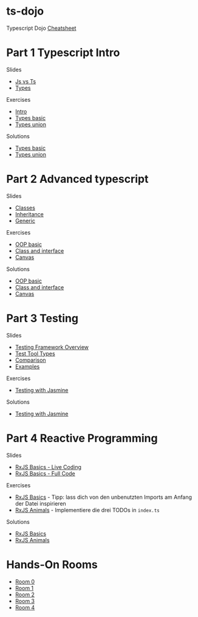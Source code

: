# ts-dojo
Typescript Dojo
[Cheatsheet](https://rmolinamir.github.io/typescript-cheatsheet)

# Part 1 Typescript Intro
Slides
* [Js vs Ts](https://stackblitz.com/edit/typescript-dojo-slide-intro)
* [Types](https://stackblitz.com/edit/typescript-dojo-slide-types)

Exercises
* [Intro](https://stackblitz.com/edit/typescript-dojo-exercise-intro)
* [Types basic](https://stackblitz.com/edit/typescript-dojo-exercise-types-basic)
* [Types union](https://stackblitz.com/edit/typescript-dojo-exercise-types-union)

Solutions
* [Types basic](https://stackblitz.com/edit/typescript-dojo-solution-types-basic)
* [Types union](https://stackblitz.com/edit/typescript-dojo-solution-types-union)

# Part 2 Advanced typescript
Slides
* [Classes](https://stackblitz.com/edit/typescript-dojo-slide-oop)
* [Inheritance](https://stackblitz.com/edit/typescript-dojo-slide-oop-advanced)
* [Generic](https://stackblitz.com/edit/typescript-dojo-slide-generic)

Exercises
* [OOP basic](https://stackblitz.com/edit/typescript-dojo-exercise-oop-basic)
* [Class and interface](https://stackblitz.com/edit/typescript-dojo-exercise-class-and-interface)
* [Canvas](https://stackblitz.com/edit/typescript-dojo-exercise-oop-advanced)

Solutions
* [OOP basic](https://stackblitz.com/edit/typescript-dojo-solution-oop-basic)
* [Class and interface](https://stackblitz.com/edit/typescript-dojo-solution-class-and-interface)
* [Canvas](https://stackblitz.com/edit/typescript-dojo-solution-oop-advanced)

# Part 3 Testing
Slides
* [Testing Framework Overview](https://2021.stateofjs.com/en-US/libraries/testing)
* [Test Tool Types](https://stackblitz.com/edit/slide-jasmine?file=2-test-tool-types.md)
* [Comparison](https://stackblitz.com/edit/slide-jasmine?file=3-comparison.md)
* [Examples](https://stackblitz.com/edit/slide-jasmine?file=src%2Fapp%2Fapp.component.spec.ts)

Exercises
* [Testing with Jasmine](https://stackblitz.com/edit/exercise-jasmine?file=src%2Fapp%2Fapp.component.spec.ts)

Solutions
* [Testing with Jasmine](https://stackblitz.com/edit/solution-jasmine?file=src%2Fapp%2Fapp.component.spec.ts)

# Part 4 Reactive Programming
Slides
* [RxJS Basics - Live Coding](https://stackblitz.com/edit/slide-rxjs-basics-live-coding)
* [RxJS Basics - Full Code](https://stackblitz.com/edit/slide-rxjs-basics-full-code)

Exercises
* [RxJS Basics](https://stackblitz.com/edit/exercise-rxjs-basics) - Tipp: lass dich von den unbenutzten Imports am Anfang der Datei inspirieren
* [RxJS Animals](https://stackblitz.com/edit/exercise-rxjs-animals?file=index.ts) - Implementiere die drei TODOs in `index.ts`

Solutions
* [RxJS Basics](https://stackblitz.com/edit/solution-rxjs-basics)
* [RxJS Animals](https://stackblitz.com/edit/solution-rxjs-animals?file=index.ts)

# Hands-On Rooms
* [Room 0](https://teams.microsoft.com/l/meetup-join/19%3ameeting_Y2YyYmJkNDgtMDIyYy00NjUyLWJmYjQtNjI0ZTczYzVjZGU3%40thread.v2/0?context=%7b%22Tid%22%3a%22a1a72d9c-49e6-4f6d-9af6-5aafa1183bfd%22%2c%22Oid%22%3a%229528a55e-27e7-4879-85a2-bcd8583eae76%22%7d)
* [Room 1](https://teams.microsoft.com/l/meetup-join/19%3ameeting_NTg0MjRmMmUtNDQ5My00ZGUxLWEwMTktNzg2OTliYTNjNWMz%40thread.v2/0?context=%7b%22Tid%22%3a%22a1a72d9c-49e6-4f6d-9af6-5aafa1183bfd%22%2c%22Oid%22%3a%229528a55e-27e7-4879-85a2-bcd8583eae76%22%7d)
* [Room 2](https://teams.microsoft.com/l/meetup-join/19%3ameeting_N2JlNTczNjctYzdkMC00NTk3LWEyZWYtNjZmNDAyM2M5YzE4%40thread.v2/0?context=%7b%22Tid%22%3a%22a1a72d9c-49e6-4f6d-9af6-5aafa1183bfd%22%2c%22Oid%22%3a%229528a55e-27e7-4879-85a2-bcd8583eae76%22%7d)
* [Room 3](https://teams.microsoft.com/l/meetup-join/19%3ameeting_MTg1YjdjMTEtNjQ4Ny00MTI3LWJkNzEtNGU1Y2IwYzBlODM3%40thread.v2/0?context=%7b%22Tid%22%3a%22a1a72d9c-49e6-4f6d-9af6-5aafa1183bfd%22%2c%22Oid%22%3a%229528a55e-27e7-4879-85a2-bcd8583eae76%22%7d)
* [Room 4](https://teams.microsoft.com/l/meetup-join/19%3ameeting_MDM2MjI1MDAtNWUyYy00MmU4LWI4NmQtOWZiNmM4ODliZjU0%40thread.v2/0?context=%7b%22Tid%22%3a%22a1a72d9c-49e6-4f6d-9af6-5aafa1183bfd%22%2c%22Oid%22%3a%229528a55e-27e7-4879-85a2-bcd8583eae76%22%7d)
